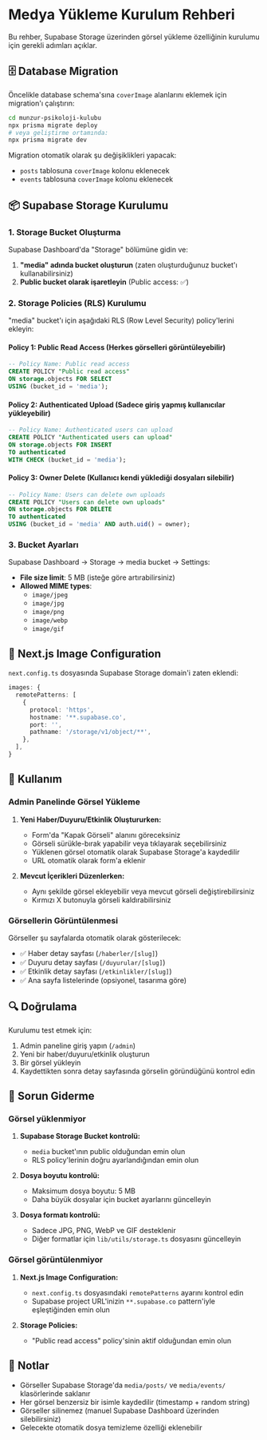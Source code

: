 # Medya Yükleme Kurulum Rehberi

Bu rehber, Supabase Storage üzerinden görsel yükleme özelliğinin kurulumu için gerekli adımları açıklar.

## 🗄️ Database Migration

Öncelikle database schema'sına `coverImage` alanlarını eklemek için migration'ı çalıştırın:

```bash
cd munzur-psikoloji-kulubu
npx prisma migrate deploy
# veya geliştirme ortamında:
npx prisma migrate dev
```

Migration otomatik olarak şu değişiklikleri yapacak:
- `posts` tablosuna `coverImage` kolonu eklenecek
- `events` tablosuna `coverImage` kolonu eklenecek

## 📦 Supabase Storage Kurulumu

### 1. Storage Bucket Oluşturma

Supabase Dashboard'da "Storage" bölümüne gidin ve:

1. **"media" adında bucket oluşturun** (zaten oluşturduğunuz bucket'ı kullanabilirsiniz)
2. **Public bucket olarak işaretleyin** (Public access: ✅)

### 2. Storage Policies (RLS) Kurulumu

"media" bucket'ı için aşağıdaki RLS (Row Level Security) policy'lerini ekleyin:

#### **Policy 1: Public Read Access** (Herkes görselleri görüntüleyebilir)

```sql
-- Policy Name: Public read access
CREATE POLICY "Public read access"
ON storage.objects FOR SELECT
USING (bucket_id = 'media');
```

#### **Policy 2: Authenticated Upload** (Sadece giriş yapmış kullanıcılar yükleyebilir)

```sql
-- Policy Name: Authenticated users can upload
CREATE POLICY "Authenticated users can upload"
ON storage.objects FOR INSERT
TO authenticated
WITH CHECK (bucket_id = 'media');
```

#### **Policy 3: Owner Delete** (Kullanıcı kendi yüklediği dosyaları silebilir)

```sql
-- Policy Name: Users can delete own uploads
CREATE POLICY "Users can delete own uploads"
ON storage.objects FOR DELETE
TO authenticated
USING (bucket_id = 'media' AND auth.uid() = owner);
```

### 3. Bucket Ayarları

Supabase Dashboard → Storage → media bucket → Settings:

- **File size limit**: 5 MB (isteğe göre artırabilirsiniz)
- **Allowed MIME types**: 
  - `image/jpeg`
  - `image/jpg`
  - `image/png`
  - `image/webp`
  - `image/gif`

## 🔗 Next.js Image Configuration

`next.config.ts` dosyasında Supabase Storage domain'i zaten eklendi:

```typescript
images: {
  remotePatterns: [
    {
      protocol: 'https',
      hostname: '**.supabase.co',
      port: '',
      pathname: '/storage/v1/object/**',
    },
  ],
}
```

## 🚀 Kullanım

### Admin Panelinde Görsel Yükleme

1. **Yeni Haber/Duyuru/Etkinlik Oluştururken:**
   - Form'da "Kapak Görseli" alanını göreceksiniz
   - Görseli sürükle-bırak yapabilir veya tıklayarak seçebilirsiniz
   - Yüklenen görsel otomatik olarak Supabase Storage'a kaydedilir
   - URL otomatik olarak form'a eklenir

2. **Mevcut İçerikleri Düzenlerken:**
   - Aynı şekilde görsel ekleyebilir veya mevcut görseli değiştirebilirsiniz
   - Kırmızı X butonuyla görseli kaldırabilirsiniz

### Görsellerin Görüntülenmesi

Görseller şu sayfalarda otomatik olarak gösterilecek:
- ✅ Haber detay sayfası (`/haberler/[slug]`)
- ✅ Duyuru detay sayfası (`/duyurular/[slug]`)
- ✅ Etkinlik detay sayfası (`/etkinlikler/[slug]`)
- ✅ Ana sayfa listelerinde (opsiyonel, tasarıma göre)

## 🔍 Doğrulama

Kurulumu test etmek için:

1. Admin paneline giriş yapın (`/admin`)
2. Yeni bir haber/duyuru/etkinlik oluşturun
3. Bir görsel yükleyin
4. Kaydettikten sonra detay sayfasında görselin göründüğünü kontrol edin

## 🐛 Sorun Giderme

### Görsel yüklenmiyor

1. **Supabase Storage Bucket kontrolü:**
   - `media` bucket'ının public olduğundan emin olun
   - RLS policy'lerinin doğru ayarlandığından emin olun

2. **Dosya boyutu kontrolü:**
   - Maksimum dosya boyutu: 5 MB
   - Daha büyük dosyalar için bucket ayarlarını güncelleyin

3. **Dosya formatı kontrolü:**
   - Sadece JPG, PNG, WebP ve GIF desteklenir
   - Diğer formatlar için `lib/utils/storage.ts` dosyasını güncelleyin

### Görsel görüntülenmiyor

1. **Next.js Image Configuration:**
   - `next.config.ts` dosyasındaki `remotePatterns` ayarını kontrol edin
   - Supabase project URL'inizin `**.supabase.co` pattern'iyle eşleştiğinden emin olun

2. **Storage Policies:**
   - "Public read access" policy'sinin aktif olduğundan emin olun

## 📝 Notlar

- Görseller Supabase Storage'da `media/posts/` ve `media/events/` klasörlerinde saklanır
- Her görsel benzersiz bir isimle kaydedilir (timestamp + random string)
- Görseller silinemez (manuel Supabase Dashboard üzerinden silebilirsiniz)
- Gelecekte otomatik dosya temizleme özelliği eklenebilir

